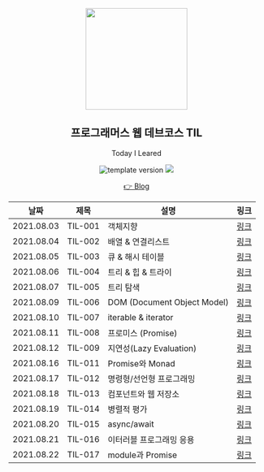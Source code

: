 
<p align="middle" >
  <img width="200px;" src="./src/images/prgms-logo.png"/>
</p>
<h2 align="middle">프로그래머스 웹 데브코스 TIL</h2>
<p align="middle">Today I Leared</p>
<p align="middle">
  <img src="https://img.shields.io/badge/version-1.0.0-blue?style=flat-square" alt="template version"/>
  <img src="https://img.shields.io/badge/language-md-md.svg?style=flat-square"/>
</p>

<p align="middle">
  <a href="https://velog.io/@hyo_o">👉 Blog</a>  
</p>

| 날짜    | 제목      | 설명                                                       | 링크                                                                                                                                          |
| ------- | --------- | ---------------------------------------------------------- | --------------------------------------------------------------------------------------------------------------------------------------------- |
| 2021.08.03  | TIL-001 | 객체지향          | [링크](https://velog.io/@hyo_o/TIL%EB%8D%B0%EB%B8%8C%EC%BD%94%EC%8A%A4-%ED%94%84%EB%A1%A0%ED%8A%B8%EC%97%94%EB%93%9C-Day-12) |
| 2021.08.04  | TIL-002 | 배열 & 연결리스트 | [링크](https://velog.io/@hyo_o/TIL%EB%8D%B0%EB%B8%8C%EC%BD%94%EC%8A%A4-%ED%94%84%EB%A1%A0%ED%8A%B8%EC%97%94%EB%93%9C-0805) |
| 2021.08.05  | TIL-003 | 큐 & 해시 테이블                                          | [링크](https://velog.io/@hyo_o/TIL%EB%8D%B0%EB%B8%8C%EC%BD%94%EC%8A%A4-%ED%94%84%EB%A1%A0%ED%8A%B8%EC%97%94%EB%93%9C-0805-l971p6rh) |
| 2021.08.06  | TIL-004 | 트리 & 힙 & 트라이                                      | [링크](https://velog.io/@hyo_o/TIL%EB%8D%B0%EB%B8%8C%EC%BD%94%EC%8A%A4-%ED%94%84%EB%A1%A0%ED%8A%B8%EC%97%94%EB%93%9C-0806) |
| 2021.08.07  | TIL-005 | 트리 탐색   | [링크](https://velog.io/@hyo_o/TIL%EB%8D%B0%EB%B8%8C%EC%BD%94%EC%8A%A4-%ED%94%84%EB%A1%A0%ED%8A%B8%EC%97%94%EB%93%9C-0806-yvmjwfop)      |
| 2021.08.09 | TIL-006 | DOM (Document Object Model)                                         | [링크](https://velog.io/@hyo_o/TIL%EB%8D%B0%EB%B8%8C%EC%BD%94%EC%8A%A4-%ED%94%84%EB%A1%A0%ED%8A%B8%EC%97%94%EB%93%9C-0809)      |
| 2021.08.10 | TIL-007 | iterable & iterator                                         | [링크](https://velog.io/@hyo_o/TIL%EB%8D%B0%EB%B8%8C%EC%BD%94%EC%8A%A4-%ED%94%84%EB%A1%A0%ED%8A%B8%EC%97%94%EB%93%9C-0810)      |
| 2021.08.11 | TIL-008 | 프로미스 (Promise)                                     | [링크](https://velog.io/@hyo_o/TIL%EB%8D%B0%EB%B8%8C%EC%BD%94%EC%8A%A4-%ED%94%84%EB%A1%A0%ED%8A%B8%EC%97%94%EB%93%9C-0811)      |
| 2021.08.12 | TIL-009 | 지연성(Lazy Evaluation) | [링크](https://velog.io/@hyo_o/TIL%EB%8D%B0%EB%B8%8C%EC%BD%94%EC%8A%A4-%ED%94%84%EB%A1%A0%ED%8A%B8%EC%97%94%EB%93%9C-0812) |
| 2021.08.16 | TIL-011 | Promise와 Monad             | [링크](https://velog.io/@hyo_o/TIL%EB%8D%B0%EB%B8%8C%EC%BD%94%EC%8A%A4-%ED%94%84%EB%A1%A0%ED%8A%B8%EC%97%94%EB%93%9C-0816) |
| 2021.08.17 | TIL-012 | 명령형/선언형 프로그래밍    | [링크](https://velog.io/@hyo_o/TIL%EB%8D%B0%EB%B8%8C%EC%BD%94%EC%8A%A4-%ED%94%84%EB%A1%A0%ED%8A%B8%EC%97%94%EB%93%9C-0817) |
| 2021.08.18 | TIL-013 | 컴포넌트와 웹 저장소        | [링크](https://velog.io/@hyo_o/TIL%EB%8D%B0%EB%B8%8C%EC%BD%94%EC%8A%A4-%ED%94%84%EB%A1%A0%ED%8A%B8%EC%97%94%EB%93%9C-0819) |
| 2021.08.19 | TIL-014 | 병렬적 평가                 | [링크](https://velog.io/@hyo_o/TIL%EB%8D%B0%EB%B8%8C%EC%BD%94%EC%8A%A4-%ED%94%84%EB%A1%A0%ED%8A%B8%EC%97%94%EB%93%9C-0817-n0pbtu5d) |
| 2021.08.20 | TIL-015 | async/await | [링크](https://velog.io/@hyo_o/TIL%EB%8D%B0%EB%B8%8C%EC%BD%94%EC%8A%A4-%ED%94%84%EB%A1%A0%ED%8A%B8%EC%97%94%EB%93%9C-0818) |
| 2021.08.21 | TIL-016 | 이터러블 프로그래밍 응용 | [링크](https://velog.io/@hyo_o/TIL%EB%8D%B0%EB%B8%8C%EC%BD%94%EC%8A%A4-%ED%94%84%EB%A1%A0%ED%8A%B8%EC%97%94%EB%93%9C-0821) |
| 2021.08.22 | TIL-017 | module과 Promise | [링크](https://velog.io/@hyo_o/TIL%EB%8D%B0%EB%B8%8C%EC%BD%94%EC%8A%A4-%ED%94%84%EB%A1%A0%ED%8A%B8%EC%97%94%EB%93%9C-0822) |